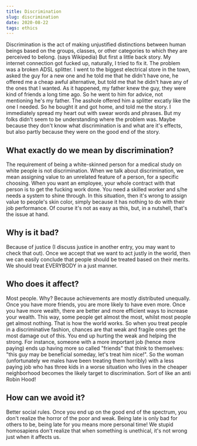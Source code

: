 ```yaml
---
title: Discrimination
slug: discrimination
date: 2020-08-22
tags: ethics
---
```


Discrimination is the act of making unjustified distinctions between human beings based on the groups, classes, or other categories to which they are perceived to belong. (says Wikipedia) But first a little back story. My internet connection got fucked up, naturally, I tried to fix it. The problem was a broken ADSL splitter. I went to the biggest electrical store in the town, asked the guy for a new one and he told me that he didn't have one, he offered me a cheap awful alternative, but told me that he didn't have any of the ones that I wanted. As it happened, my father knew the guy, they were kind of friends a long time ago. So he went to him for advice, not mentioning he's my father. The asshole offered him a splitter excatly like the one I needed. So he bought it and got home, and told me the story. I immediately spread my heart out with swear words and phrases. But my folks didn't seem to be understanding where the problem was. Maybe because they don't know what discrimination is and what are it's effects, but also partly because they were on the good end of the story.

## What exactly do we mean by discrimination?

The requirement of being a white-skinned person for a medical study on white people is not discrimination. When we talk about discrimination, we mean assigning value to an unrelated feature of a person, for a specific choosing. When you want an employee, your whole contract with that person is to get the fucking work done. You need a skilled worker and s/he needs a system to shine through. In this situation, then it's wrong to assign value to people's skin color, simply because it has nothing to do with their job performance. Of course it's not as easy as this, but, in a nutshell, that's the issue at hand.

## Why is it bad?

Because of justice (I discuss justice in another entry, you may want to check that out). Once we accept that we want to act justly in the world, then we can easily conclude that people should be treated based on their merits. We should treat EVERYBODY in a just manner.

## Who does it affect?

Most people. Why? Because achievements are mostly distributed unequally. Once you have more friends, you are more likely to have even more. Once you have more wealth, there are better and more efficient ways to increase your wealth. This way, some people get almost the most, whilst most people get almost nothing. That is how the world works. So when you treat people in a discriminative fashion, chances are that weak and fragile ones get the most damage out of this. You end up hurting the weak and helping the strong. For instance, someone with a more important job (hence more paying) ends up having more so called "friends" that think to themselves: "this guy may be beneficial someday, let's treat him nice!". So the woman (unfortunately we males have been treating them horribly) with a less paying job who has three kids in a worse situation who lives in the cheaper neighborhood becomes the likely target to discrimination. Sort of like an anti Robin Hood!

## How can we avoid it?

Better social rules. Once you end up on the good end of the spectrum, you don't realize the horror of the poor and weak. Being late is only bad for others to be, being late for you means more personal time! We stupid homosapiens don't realize that when something is unethical, it's not wrong just when it affects us.
